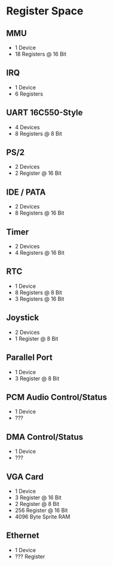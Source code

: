 
# Register Space

## MMU

- 1 Device
- 18 Registers @ 16 Bit

## IRQ

- 1 Device
- 6 Registers

## UART 16C550-Style

- 4 Devices
- 8 Registers @ 8 Bit

## PS/2

- 2 Devices
- 2 Register @ 16 Bit

## IDE / PATA

- 2 Devices
- 8 Registers @ 16 Bit

## Timer

- 2 Devices
- 4 Registers @ 16 Bit

## RTC

- 1 Device
- 8 Registers @ 8 Bit
- 3 Registers @ 16 Bit

## Joystick

- 2 Devices
- 1 Register @ 8 Bit

## Parallel Port

- 1 Device
- 3 Register @ 8 Bit

## PCM Audio Control/Status

- 1 Device
- ???

## DMA Control/Status

- 1 Device
- ???

## VGA Card

- 1 Device
- 3 Register @ 16 Bit
- 2 Register @ 8 Bit
- 256 Register @ 16 Bit
- 4096 Byte Sprite RAM

## Ethernet

- 1 Device
- ??? Register